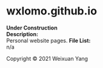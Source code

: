 # wxlomo.github.io
<b>Under Construction </b><br>
<b>Description:</b><br>
Personal website pages.
<b>File List:</b><br>
n/a

Copyright © 2021 Weixuan Yang
